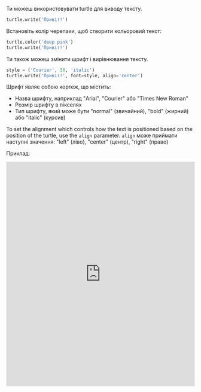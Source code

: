 Ти можеш використовувати turtle для виводу тексту.

```python
turtle.write('Привіт!')
```

Встановіть колір черепахи, щоб створити кольоровий текст:

```python
turtle.color('deep pink')
turtle.write('Привіт!')
```

Ти також можеш змінити шрифт і вирівнювання тексту.

```python
style = ('Courier', 30, 'italic')
turtle.write('Привіт!', font=style, align='center')
```

Шрифт являє собою кортеж, що містить:

+ Назва шрифту, наприклад "Arial", "Courier" або "Times New Roman"
+ Розмір шрифту в пікселях
+ Тип шрифту, який може бути "normal" (звичайний), "bold" (жирний) або "italic" (курсив)

To set the alignment which controls how the text is positioned based on the position of the turtle, use the `align` parameter. `align` може приймати наступні значення: "left" (ліво), "center" (центр), "right" (право)

Приклад: 
<iframe src="https://trinket.io/embed/python/2242b35622?start=result" width="100%" height="600" frameborder="0" marginwidth="0" marginheight="0"></iframe>
